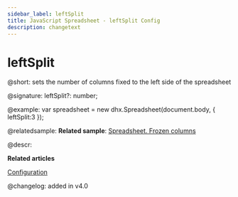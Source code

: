 ```yaml
---
sidebar_label: leftSplit
title: JavaScript Spreadsheet - leftSplit Config
description: changetext
---
```


# leftSplit

@short: sets the number of columns fixed to the left side of the spreadsheet

@signature: leftSplit?: number;

@example:
var spreadsheet = new dhx.Spreadsheet(document.body, {
    leftSplit:3
});

@relatedsample:
**Related sample**: [Spreadsheet. Frozen columns](https://snippet.dhtmlx.com/iazmc27w)

@descr:

**Related articles**

[Configuration](configuration.md#frozen-columns)

@changelog: added in v4.0
